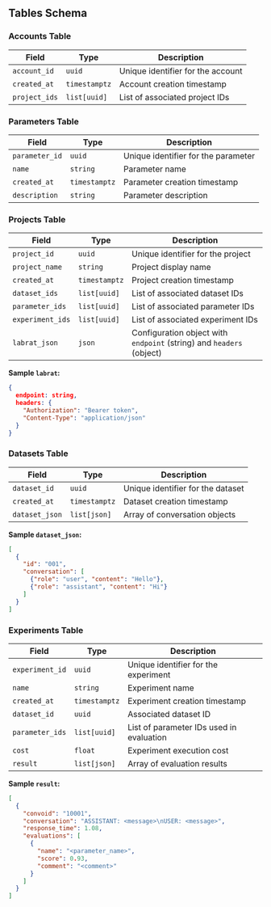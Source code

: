 ## Tables Schema

### Accounts Table
| Field | Type | Description |
|-------|------|-------------|
| `account_id` | `uuid` | Unique identifier for the account |
| `created_at` | `timestamptz` | Account creation timestamp |
| `project_ids` | `list[uuid]` | List of associated project IDs |

### Parameters Table
| Field | Type | Description |
|-------|------|-------------|
| `parameter_id` | `uuid` | Unique identifier for the parameter |
| `name` | `string` | Parameter name |
| `created_at` | `timestamptz` | Parameter creation timestamp |
| `description` | `string` | Parameter description |

### Projects Table
| Field | Type | Description |
|-------|------|-------------|
| `project_id` | `uuid` | Unique identifier for the project |
| `project_name` | `string` | Project display name |
| `created_at` | `timestamptz` | Project creation timestamp |
| `dataset_ids` | `list[uuid]` | List of associated dataset IDs |
| `parameter_ids` | `list[uuid]` | List of associated parameter IDs |
| `experiment_ids` | `list[uuid]` | List of associated experiment IDs |
| `labrat_json` | `json` | Configuration object with `endpoint` (string) and `headers` (object) |
**Sample `labrat`:**
```json
{
  endpoint: string,
  headers: {
    "Authorization": "Bearer token",
    "Content-Type": "application/json"
  }
}
```

### Datasets Table
| Field | Type | Description |
|-------|------|-------------|
| `dataset_id` | `uuid` | Unique identifier for the dataset |
| `created_at` | `timestamptz` | Dataset creation timestamp |
| `dataset_json` | `list[json]` | Array of conversation objects |

**Sample `dataset_json`:**
```json
[
  {
    "id": "001",
    "conversation": [
      {"role": "user", "content": "Hello"},
      {"role": "assistant", "content": "Hi"}
    ]
  }
]
```

### Experiments Table
| Field | Type | Description |
|-------|------|-------------|
| `experiment_id` | `uuid` | Unique identifier for the experiment |
| `name` | `string` | Experiment name |
| `created_at` | `timestamptz` | Experiment creation timestamp |
| `dataset_id` | `uuid` | Associated dataset ID |
| `parameter_ids` | `list[uuid]` | List of parameter IDs used in evaluation |
| `cost` | `float` | Experiment execution cost |
| `result` | `list[json]` | Array of evaluation results |

**Sample `result`:**
```json
[
  {
    "convoid": "10001",
    "conversation": "ASSISTANT: <message>\nUSER: <message>",
    "response_time": 1.08,
    "evaluations": [
      {
        "name": "<parameter_name>",
        "score": 0.93,
        "comment": "<comment>"
      }
    ]
  }
]
```